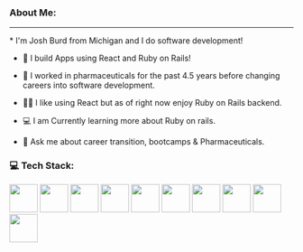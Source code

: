 ### About Me: 
<hr/>
* I'm Josh Burd from Michigan and I do software development!

* 🔨  I build Apps using React and Ruby on Rails!

* 💉  I worked in pharmaceuticals for the past 4.5 years before changing careers into software development.

* 👨‍🎓  I like using React but as of right now enjoy Ruby on Rails backend.

* 💻  I am Currently learning more about Ruby on rails.

* 💬  Ask me about career transition, bootcamps & Pharmaceuticals.
### 💻 Tech Stack:
<div> 
<img height="50" src="https://cdn.jsdelivr.net/gh/devicons/devicon/icons/ruby/ruby-original-wordmark.svg" />
<img height="50" src="https://cdn.jsdelivr.net/gh/devicons/devicon/icons/rails/rails-original-wordmark.svg" />
<img height="50" src="https://cdn.jsdelivr.net/gh/devicons/devicon/icons/javascript/javascript-original.svg" />
<img height="50" src="https://cdn.jsdelivr.net/gh/devicons/devicon/icons/html5/html5-original.svg" />
<img height="50" src="https://cdn.jsdelivr.net/gh/devicons/devicon/icons/redux/redux-original.svg" />
<img height="50" src="https://cdn.jsdelivr.net/gh/devicons/devicon/icons/postgresql/postgresql-original.svg" />
<img height="50" src="https://cdn.jsdelivr.net/gh/devicons/devicon/icons/css3/css3-original.svg" />
<img height="50" src="https://cdn.jsdelivr.net/gh/devicons/devicon/icons/github/github-original-wordmark.svg" />
<img height="50" src="https://cdn.jsdelivr.net/gh/devicons/devicon/icons/npm/npm-original-wordmark.svg" />
<img height="50" src="https://cdn.jsdelivr.net/gh/devicons/devicon/icons/materialui/materialui-original.svg" />
</div>

          
          
          
          
          
          
          
          
          
